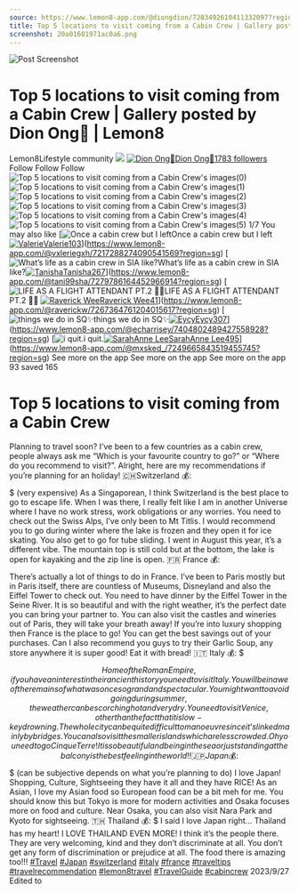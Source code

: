 ```yaml
---
source: https://www.lemon8-app.com/@diongdion/7283492610411332097?region=sg
title: Top 5 locations to visit coming from a Cabin Crew | Gallery posted by Dion Ong🦕 | Lemon8
screenshot: 20a01601971ac0a6.png
---
```



![Post Screenshot](20a01601971ac0a6.png)
# Top 5 locations to visit coming from a Cabin Crew | Gallery posted by Dion Ong🦕 | Lemon8
[](https://www.lemon8-app.com/feed/foryou?region=sg)
Lemon8Lifestyle community
[](https://www.lemon8-app.com/search/sug?region=sg)![](https://lemon8.onelink.me/FMQw?pid=website_direct&af_force_dp=false&af_dp=snssdk2657%3A%2F%2Farticle_detail_page%3Fgroup_id%3D7283492610411332097%26pid%3Dwebsite_direct&retargeting=true&ab_version=73512073&af_web_dp=https%3A%2F%2Fitunes.apple.com%2Fapp%2Fapple-store%2Fid1498607143%3Fpt%3D1613620%26ct%3Dinterstitialdownload%26mt%3D8&amp_extra=%7B%22seo_page_id%22%3A%22917930388247861328%22%2C%22traffic_type%22%3A%22website_direct%22%2C%22web_id%22%3A%227481731400224278034%22%2C%22enter_position%22%3A%22smart_banner%22%2C%22enter_page_id%22%3A%227283492610411332097%22%2C%22enter_page_type%22%3A%22article%22%7D)
[![Dion Ong🦕](https://p16-lemon8-sign-sg.tiktokcdn.com/user-avatar-alisg/d2e1bc5202479dc75f6e79dab8ddfb93~tplv-sdweummd6v-shrink:120:0:q75.webp?lk3s=66c60501&source=feed_user&x-expires=1744588800&x-signature=H08rxdHbpceMSB9dxR8W%2FQCLOus%3D)](https://www.lemon8-app.com/@diongdion?region=sg)[Dion Ong🦕1783 followers](https://www.lemon8-app.com/@diongdion?region=sg)
Follow
Follow
Follow
![Top 5 locations to visit coming from a Cabin Crew's images\(0\)](https://p16-lemon8-sign-sg.tiktokcdn.com/tos-alisg-v-a3e477-sg/o8bxAUWAClneIgDPVxueq93nCkAyFQtoqUQEAB~tplv-sdweummd6v-wap-logo-v1:QGRpb25nZGlvbg==:1080:0.webp?lk3s=66c60501&source=wap_large_logo_image&x-expires=1744588800&x-signature=KR6pXRVO3c44gsne8mV%2FOpS8vW8%3D)
![Top 5 locations to visit coming from a Cabin Crew's images\(1\)](https://p16-lemon8-sign-sg.tiktokcdn.com/tos-alisg-v-a3e477-sg/ogA4KhEVzIAraUKVE3fAQx2YKCtjyABEhlgTei~tplv-sdweummd6v-wap-logo-v1:QGRpb25nZGlvbg==:1080:0.webp?lk3s=66c60501&source=wap_large_logo_image&x-expires=1744588800&x-signature=WDj%2F37Rvacfyyi8CuTI02%2Fo90Oc%3D)
![Top 5 locations to visit coming from a Cabin Crew's images\(2\)](https://p16-lemon8-sign-sg.tiktokcdn.com/tos-alisg-v-a3e477-sg/oIEUIABA2K4iEEzyVfAjtKSTcVKeYhAgQ3hrCb~tplv-sdweummd6v-wap-logo-v1:QGRpb25nZGlvbg==:1080:0.webp?lk3s=66c60501&source=wap_large_logo_image&x-expires=1744588800&x-signature=xnTzK6uQonvFl5FAhDpP39F%2BLMQ%3D)
![Top 5 locations to visit coming from a Cabin Crew's images\(3\)](https://p16-lemon8-sign-sg.tiktokcdn.com/tos-alisg-v-a3e477-sg/oUFTB4tzQEKy23yeVKkbAiKhUCrE2hVAfAAYIg~tplv-sdweummd6v-wap-logo-v1:QGRpb25nZGlvbg==:1080:0.webp?lk3s=66c60501&source=wap_large_logo_image&x-expires=1744588800&x-signature=PKPcpLnbMAisb0li%2F8jkSwAkd%2BU%3D)
![Top 5 locations to visit coming from a Cabin Crew's images\(4\)](https://p16-lemon8-sign-sg.tiktokcdn.com/tos-alisg-v-a3e477-sg/o0A3AtKTzBAyfA4eYUhKhTEriCQIVd3gKG27VE~tplv-sdweummd6v-wap-logo-v1:QGRpb25nZGlvbg==:1080:0.webp?lk3s=66c60501&source=wap_large_logo_image&x-expires=1744588800&x-signature=GWlxZUfPYdw2ugg6hNlB2XM%2FUYo%3D)
![Top 5 locations to visit coming from a Cabin Crew's images\(5\)](https://p16-lemon8-sign-sg.tiktokcdn.com/tos-alisg-v-a3e477-sg/ogCQEKUFReAAq9CAElDnUrbeIAH8gqxnBQUxut~tplv-sdweummd6v-wap-logo-v1:QGRpb25nZGlvbg==:1080:0.webp?lk3s=66c60501&source=wap_large_logo_image&x-expires=1744588800&x-signature=9qh%2F1s2oUJt654zTH8kXcaoOByo%3D)
1/7
You may also like
[![Once a cabin crew but I left](https://p16-lemon8-sign-sg.tiktokcdn.com/tos-alisg-v-a3e477-sg/b5c2ed64f5dc40719fe7f812efcc76de~tplv-sdweummd6v-shrink:640:0:q50.webp?lk3s=66c60501&source=seo_middle_feed_list&x-expires=1773532800&x-signature=a4m95MCfXx3mmS9N2m6xkvowPaM%3D)Once a cabin crew but I left[![Valerie](https://p16-lemon8-sign-sg.tiktokcdn.com/user-avatar-alisg/d7526f585963404643bd0135aa30a390~tplv-sdweummd6v-shrink:120:0:q75.jpeg?lk3s=66c60501&source=feed_user&x-expires=1744588800&x-signature=8qLTl3QWm%2Byf4mKE1UgTscvHn%2F0%3D)Valerie103](https://www.lemon8-app.com/@vxleriegxh?region=sg)](https://www.lemon8-app.com/@vxleriegxh/7217288274090541569?region=sg)
[![What’s life as a cabin crew in SIA like?](https://p16-lemon8-sign-sg.tiktokcdn.com/tos-alisg-v-a3e477-sg/ooAefflcfgA8Ebe8POzAAhZjikYfQAYQckBzbb~tplv-sdweummd6v-shrink:640:0:q50.webp?lk3s=66c60501&source=seo_middle_feed_list&x-expires=1773532800&x-signature=Hdsba6AlnafTG5hvCF8iHWjqNGI%3D)What’s life as a cabin crew in SIA like?[![Tanisha](https://p16-lemon8-sign-sg.tiktokcdn.com/user-avatar-alisg/903a2ada1274278f1af4929588e72174~tplv-sdweummd6v-shrink:120:0:q75.jpeg?lk3s=66c60501&source=feed_user&x-expires=1744588800&x-signature=gJJ8zaq%2FHt7igz%2BgS%2BrmpKxgZdM%3D)Tanisha267](https://www.lemon8-app.com/@tani99sha?region=sg)](https://www.lemon8-app.com/@tani99sha/7279786164452966914?region=sg)
[![LIFE AS A FLIGHT ATTENDANT PT.2 👋🏼 ](https://p16-lemon8-sign-sg.tiktokcdn.com/tos-alisg-v-a3e477-sg/oEDEQI3ogEfjB0E9tftgtkzCuA29ih9k5AoNAa~tplv-sdweummd6v-shrink:640:0:q50.webp?lk3s=66c60501&source=seo_middle_feed_list&x-expires=1773532800&x-signature=wQ3eSdG6LeOvx3Lj0tEvjuBnsc8%3D)LIFE AS A FLIGHT ATTENDANT PT.2 👋🏼 [![Raverick Wee](https://p16-lemon8-sign-sg.tiktokcdn.com/user-avatar-alisg/6ccb5df1f20a2df41027b65439b1629b~tplv-sdweummd6v-shrink:120:0:q75.jpeg?lk3s=66c60501&source=feed_user&x-expires=1744588800&x-signature=C9p9UpVi0Dqaf7f1V%2F%2FWMMTDohY%3D)Raverick Wee41](https://www.lemon8-app.com/@raverickw?region=sg)](https://www.lemon8-app.com/@raverickw/7267364761204015617?region=sg)
[![things we do in SQ✨](https://p16-lemon8-sign-sg.tiktokcdn.com/tos-alisg-v-a3e477-sg/okYe0YADWiCCECQA0z822FgAeiEVPBiBIDHthb~tplv-sdweummd6v-shrink:640:0:q50.webp?lk3s=66c60501&source=seo_middle_feed_list&x-expires=1773532800&x-signature=yCvS%2FxGl8q9aI3CrN7qa6RogUAA%3D)things we do in SQ✨[![Eycy](https://p16-lemon8-sign-sg.tiktokcdn.com/user-avatar-alisg/e67b5d3685c9118d62742b27f40f26dc~tplv-sdweummd6v-shrink:120:0:q75.jpeg?lk3s=66c60501&source=feed_user&x-expires=1744588800&x-signature=v6K427AVcqPZxA6lz6b%2FFeVWjxs%3D)Eycy307](https://www.lemon8-app.com/@echarrisey?region=sg)](https://www.lemon8-app.com/@echarrisey/7404802489427558928?region=sg)
[![i quit.](https://p16-lemon8-sign-sg.tiktokcdn.com/tos-alisg-v-a3e477-sg/oAafPAAkJEDPDFM3ENeDAzn97NJbi0AQIDbTgf~tplv-sdweummd6v-shrink:640:0:q50.webp?lk3s=66c60501&source=seo_middle_feed_list&x-expires=1773532800&x-signature=6KTSoZ%2BNcGEFBeIUeepoJliMa20%3D)i quit.[![SarahAnne Lee](https://p16-lemon8-sign-sg.tiktokcdn.com/user-avatar-alisg/06ac4cf3e566fd23d7b9f23a3e72564f~tplv-sdweummd6v-shrink:120:0:q75.jpeg?lk3s=66c60501&source=feed_user&x-expires=1744588800&x-signature=edvvIeDvKC8DO7p4XuMI4RMELlQ%3D)SarahAnne Lee495](https://www.lemon8-app.com/@mxsked_?region=sg)](https://www.lemon8-app.com/@mxsked_/7249665843519455745?region=sg)
See more on the app
See more on the app
See more on the app
93 saved
165
# Top 5 locations to visit coming from a Cabin Crew
Planning to travel soon? I’ve been to a few countries as a cabin crew, people always ask me “Which is your favourite country to go?” or “Where do you recommend to visit?”. Alright, here are my recommendations if you’re planning for an holiday! 
🇨🇭Switzerland
💰: $$$$$ (very expensive)
As a Singaporean, I think Switzerland is the best place to go to escape life. When I was there, I really felt like I am in another Universe where I have no work stress, work obligations or any worries. You need to check out the Swiss Alps, I’ve only been to Mt Titlis. I would recommend you to go during winter where the lake is frozen and they open it for ice skating. You also get to go for tube sliding. I went in August this year, it’s a different vibe. The mountain top is still cold but at the bottom, the lake is open for kayaking and the zip line is open. 
🇫🇷 France
💰: $$$$
There’s actually a lot of things to do in France. I’ve been to Paris mostly but in Paris itself, there are countless of Museums, Disneyland and also the Eiffel Tower to check out. You need to have dinner by the Eiffel Tower in the Seine River. It is so beautiful and with the right weather, it’s the perfect date you can bring your partner to. You can also visit the castles and wineries out of Paris, they will take your breath away! If you’re into luxury shopping then France is the place to go! You can get the best savings out of your purchases. Can I also recommend you guys to try their Garlic Soup, any store anywhere it is super good! Eat it with bread!
🇮🇹 Italy
💰: $$$
Home of the Roman Empire, if you have an interest in their ancient history you need to visit Italy. You will be in awe of the remains of what was once so grand and spectacular. You might want to avoid going during summer, the weather can be scorching hot and very dry. You need to visit Venice, other than the fact that it is low-key drowning. The whole city can be quite difficult to manoeuvre since it’s linked mainly by bridges. You can also visit the smaller islands which are less crowded. Oh you need to go Cinque Terre! It is so beautiful and being in the sea or just standing at the balcony is the best feeling in the world!! 
🇯🇵 Japan
💰: $$$ (can be subjective depends on what you’re planning to do)
I love Japan! Shopping, Culture, Sightseeing they have it all and they have RICE! As an Asian, I love my Asian food so European food can be a bit meh for me. You should know this but Tokyo is more for modern activities and Osaka focuses more on food and culture. Near Osaka, you can also visit Nara Park and Kyoto for sightseeing. 
🇹🇭 Thailand
💰: $
I said I love Japan right… Thailand has my heart! I LOVE THAILAND EVEN MORE! I think it’s the people there. They are very welcoming, kind and they don’t discriminate at all. You don’t get any form of discrimination or prejudice at all. The food there is amazing too!!!
[#Travel](https://www.lemon8-app.com/topic/7198471901373923334?region=sg) [#Japan](https://www.lemon8-app.com/topic/7209514567557496837?region=sg) [#switzerland](https://www.lemon8-app.com/topic/7205768186401210373?region=sg) [#italy](https://www.lemon8-app.com/topic/7206163202701754373?region=sg) [#france](https://www.lemon8-app.com/topic/7205086327904223238?region=sg) [#traveltips](https://www.lemon8-app.com/topic/7195794094470250501?region=sg) [#travelrecommendation](https://www.lemon8-app.com/topic/7179255932768239621?region=sg) [#lemon8travel](https://www.lemon8-app.com/topic/7198471913272885253?region=sg) [#TravelGuide](https://www.lemon8-app.com/topic/7086720246836379649?region=sg) [#cabincrew](https://www.lemon8-app.com/topic/7094345798078447618?region=sg)
2023/9/27 Edited to
#